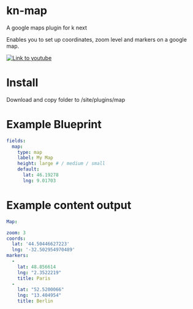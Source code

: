 # kn-map
A google maps plugin for k next

Enables you to set up coordinates, zoom level and markers on a google map. 

[![Link to youtube](preview.gif)](https://www.youtube.com/watch?v=https://youtu.be/a_IKjDoQGy8)

# Install 
Download and copy folder to /site/plugins/map


# Example Blueprint

```yaml
fields:
  map:
    type: map
    label: My Map
    height: large # / medium / small
    default:
      lat: 46.19278
      lng: 9.01703
```

# Example content output

```yaml
Map: 

zoom: 3
coords:
  lat: '44.50446627223'
  lng: '-32.502954970489'
markers:
  - 
    lat: 48.856614
    lng: "2.3522219"
    title: Paris
  - 
    lat: "52.5200066"
    lng: "13.404954"
    title: Berlin
```
